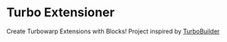 # Turbo Extensioner
Create Turbowarp Extensions with Blocks!
Project inspired by [TurboBuilder](https://turbobuilder.vercel.app/)
